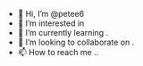 - 👋 Hi, I’m @petee6 
- 👀 I’m interested in 
- 🌱 I’m currently learning .
- 💞️ I’m looking to collaborate on .
- 📫 How to reach me ..

<!---
petee6/petee6 is a ✨ special ✨ repository because its `README.md` (this file) appears on your GitHub profile.
You can click the Preview link to take a look at your changes.
--->

